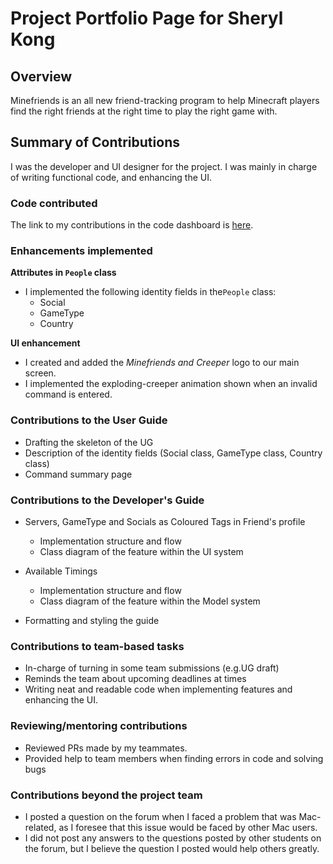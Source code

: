 # Project Portfolio Page for Sheryl Kong

## Overview

Minefriends is an all new friend-tracking program to help Minecraft players find the right friends at the right time to play the right game with.

## Summary of Contributions

I was the developer and UI designer for the project. I was mainly in charge of writing functional code, and enhancing the UI.

### Code contributed
The link to my contributions in the code dashboard is [here](https://nus-cs2103-ay2223s1.github.io/tp-dashboard/?search=sherylkong18&breakdown=true&sort=groupTitle&sortWithin=title&since=2022-09-16&timeframe=commit&mergegroup=&groupSelect=groupByRepos&checkedFileTypes=docs~functional-code~test-code~other).

### Enhancements implemented

**Attributes in `People` class**
- I implemented the following identity fields in the`People` class:
  - Social 
  - GameType 
  - Country 
  
**UI enhancement**
- I created and added the _Minefriends and Creeper_ logo to our main screen.
- I implemented the exploding-creeper animation shown when an invalid command is entered.

### Contributions to the User Guide
- Drafting the skeleton of the UG
- Description of the identity fields (Social class, GameType class, Country class)
- Command summary page

### Contributions to the Developer's Guide

* Servers, GameType and Socials as Coloured Tags in Friend's profile
  * Implementation structure and flow
  * Class diagram of the feature within the UI system

* Available Timings
  * Implementation structure and flow
  * Class diagram of the feature within the Model system

* Formatting and styling the guide

### Contributions to team-based tasks
- In-charge of turning in some team submissions (e.g.UG draft)
- Reminds the team about upcoming deadlines at times
- Writing neat and readable code when implementing features and enhancing the UI.

### Reviewing/mentoring contributions
- Reviewed PRs made by my teammates.
- Provided help to team members when finding errors in code and solving bugs

### Contributions beyond the project team
- I posted a question on the forum when I faced a problem that was Mac-related, as I foresee that this issue would be faced by other Mac users.
- I did not post any answers to the questions posted by other students on the forum, but I believe the question I posted would help others greatly.
